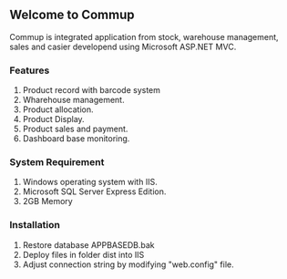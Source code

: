 ## Welcome to Commup

Commup is integrated application from stock, warehouse management, sales and casier developend using Microsoft ASP.NET MVC.

### Features
1. Product record with barcode system
2. Wharehouse management.
3. Product allocation.
4. Product Display.
5. Product sales and payment.
6. Dashboard base monitoring.

### System Requirement
1. Windows operating system with IIS.
2. Microsoft SQL Server Express Edition.
3. 2GB Memory

### Installation
1. Restore database APPBASEDB.bak
2. Deploy files in folder dist into IIS
3. Adjust connection string by modifying "web.config" file.
